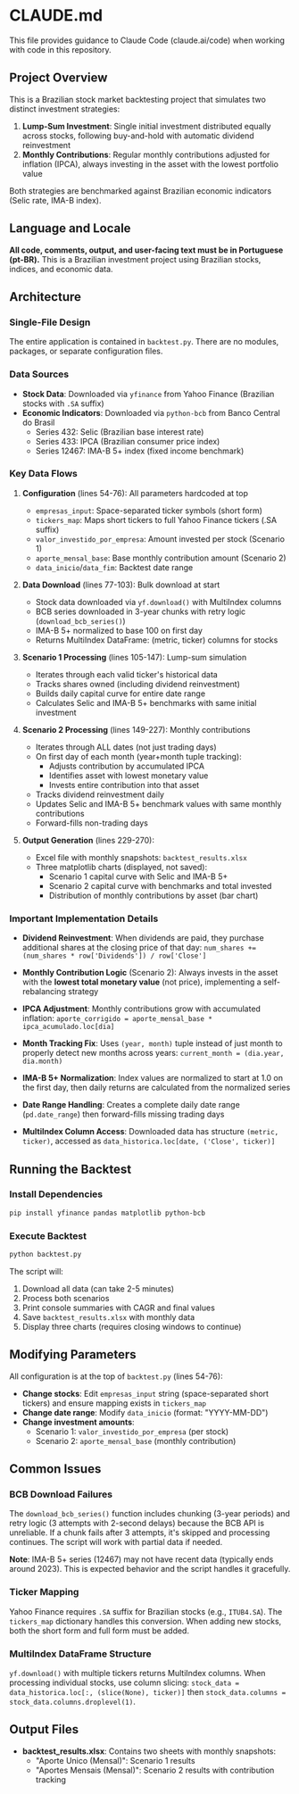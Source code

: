 # CLAUDE.md

This file provides guidance to Claude Code (claude.ai/code) when working with code in this repository.

## Project Overview

This is a Brazilian stock market backtesting project that simulates two distinct investment strategies:

1. **Lump-Sum Investment**: Single initial investment distributed equally across stocks, following buy-and-hold with automatic dividend reinvestment
2. **Monthly Contributions**: Regular monthly contributions adjusted for inflation (IPCA), always investing in the asset with the lowest portfolio value

Both strategies are benchmarked against Brazilian economic indicators (Selic rate, IMA-B index).

## Language and Locale

**All code, comments, output, and user-facing text must be in Portuguese (pt-BR).** This is a Brazilian investment project using Brazilian stocks, indices, and economic data.

## Architecture

### Single-File Design
The entire application is contained in `backtest.py`. There are no modules, packages, or separate configuration files.

### Data Sources
- **Stock Data**: Downloaded via `yfinance` from Yahoo Finance (Brazilian stocks with `.SA` suffix)
- **Economic Indicators**: Downloaded via `python-bcb` from Banco Central do Brasil
  - Series 432: Selic (Brazilian base interest rate)
  - Series 433: IPCA (Brazilian consumer price index)
  - Series 12467: IMA-B 5+ index (fixed income benchmark)

### Key Data Flows

1. **Configuration** (lines 54-76): All parameters hardcoded at top
   - `empresas_input`: Space-separated ticker symbols (short form)
   - `tickers_map`: Maps short tickers to full Yahoo Finance tickers (.SA suffix)
   - `valor_investido_por_empresa`: Amount invested per stock (Scenario 1)
   - `aporte_mensal_base`: Base monthly contribution amount (Scenario 2)
   - `data_inicio`/`data_fim`: Backtest date range

2. **Data Download** (lines 77-103): Bulk download at start
   - Stock data downloaded via `yf.download()` with MultiIndex columns
   - BCB series downloaded in 3-year chunks with retry logic (`download_bcb_series()`)
   - IMA-B 5+ normalized to base 100 on first day
   - Returns MultiIndex DataFrame: (metric, ticker) columns for stocks

3. **Scenario 1 Processing** (lines 105-147): Lump-sum simulation
   - Iterates through each valid ticker's historical data
   - Tracks shares owned (including dividend reinvestment)
   - Builds daily capital curve for entire date range
   - Calculates Selic and IMA-B 5+ benchmarks with same initial investment

4. **Scenario 2 Processing** (lines 149-227): Monthly contributions
   - Iterates through ALL dates (not just trading days)
   - On first day of each month (year+month tuple tracking):
     - Adjusts contribution by accumulated IPCA
     - Identifies asset with lowest monetary value
     - Invests entire contribution into that asset
   - Tracks dividend reinvestment daily
   - Updates Selic and IMA-B 5+ benchmark values with same monthly contributions
   - Forward-fills non-trading days

5. **Output Generation** (lines 229-270):
   - Excel file with monthly snapshots: `backtest_results.xlsx`
   - Three matplotlib charts (displayed, not saved):
     - Scenario 1 capital curve with Selic and IMA-B 5+
     - Scenario 2 capital curve with benchmarks and total invested
     - Distribution of monthly contributions by asset (bar chart)

### Important Implementation Details

- **Dividend Reinvestment**: When dividends are paid, they purchase additional shares at the closing price of that day: `num_shares += (num_shares * row['Dividends']) / row['Close']`

- **Monthly Contribution Logic** (Scenario 2): Always invests in the asset with the **lowest total monetary value** (not price), implementing a self-rebalancing strategy

- **IPCA Adjustment**: Monthly contributions grow with accumulated inflation: `aporte_corrigido = aporte_mensal_base * ipca_acumulado.loc[dia]`

- **Month Tracking Fix**: Uses `(year, month)` tuple instead of just month to properly detect new months across years: `current_month = (dia.year, dia.month)`

- **IMA-B 5+ Normalization**: Index values are normalized to start at 1.0 on the first day, then daily returns are calculated from the normalized series

- **Date Range Handling**: Creates a complete daily date range (`pd.date_range`) then forward-fills missing trading days

- **MultiIndex Column Access**: Downloaded data has structure `(metric, ticker)`, accessed as `data_historica.loc[date, ('Close', ticker)]`

## Running the Backtest

### Install Dependencies
```bash
pip install yfinance pandas matplotlib python-bcb
```

### Execute Backtest
```bash
python backtest.py
```

The script will:
1. Download all data (can take 2-5 minutes)
2. Process both scenarios
3. Print console summaries with CAGR and final values
4. Save `backtest_results.xlsx` with monthly data
5. Display three charts (requires closing windows to continue)

## Modifying Parameters

All configuration is at the top of `backtest.py` (lines 54-76):

- **Change stocks**: Edit `empresas_input` string (space-separated short tickers) and ensure mapping exists in `tickers_map`
- **Change date range**: Modify `data_inicio` (format: "YYYY-MM-DD")
- **Change investment amounts**:
  - Scenario 1: `valor_investido_por_empresa` (per stock)
  - Scenario 2: `aporte_mensal_base` (monthly contribution)

## Common Issues

### BCB Download Failures
The `download_bcb_series()` function includes chunking (3-year periods) and retry logic (3 attempts with 2-second delays) because the BCB API is unreliable. If a chunk fails after 3 attempts, it's skipped and processing continues. The script will work with partial data if needed.

**Note**: IMA-B 5+ series (12467) may not have recent data (typically ends around 2023). This is expected behavior and the script handles it gracefully.

### Ticker Mapping
Yahoo Finance requires `.SA` suffix for Brazilian stocks (e.g., `ITUB4.SA`). The `tickers_map` dictionary handles this conversion. When adding new stocks, both the short form and full form must be added.

### MultiIndex DataFrame Structure
`yf.download()` with multiple tickers returns MultiIndex columns. When processing individual stocks, use column slicing: `stock_data = data_historica.loc[:, (slice(None), ticker)]` then `stock_data.columns = stock_data.columns.droplevel(1)`.

## Output Files

- **backtest_results.xlsx**: Contains two sheets with monthly snapshots:
  - "Aporte Unico (Mensal)": Scenario 1 results
  - "Aportes Mensais (Mensal)": Scenario 2 results with contribution tracking
